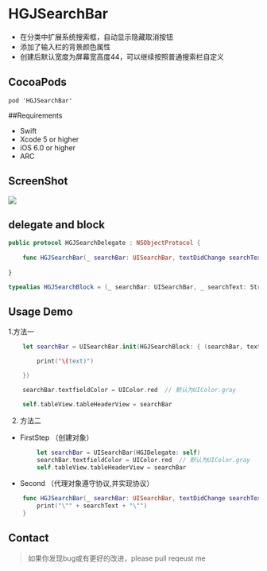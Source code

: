 # HGJSearchBar
* 在分类中扩展系统搜索框，自动显示隐藏取消按钮
* 添加了输入栏的背景颜色属性
* 创建后默认宽度为屏幕宽高度44，可以继续按照普通搜索栏自定义

## CocoaPods
``` pod 'HGJSearchBar' ```

##Requirements
* Swift
* Xcode 5 or higher
* iOS 6.0 or higher
* ARC

## ScreenShot
![](https://nj01ct01.baidupcs.com/file/627e6ccfb08bb023f96c3362952b13c7?bkt=p3-1400627e6ccfb08bb023f96c3362952b13c79f2da719000000007ea3&fid=1649281771-250528-16510458369690&time=1489824413&sign=FDTAXGERLBHS-DCb740ccc5511e5e8fedcff06b081203-6nXQQ9vB6oADw%2FER3%2ByvlMuImUE%3D&to=63&size=32419&sta_dx=32419&sta_cs=1&sta_ft=gif&sta_ct=4&sta_mt=4&fm2=MH,Yangquan,Netizen-anywhere,,guangdongct&newver=1&newfm=1&secfm=1&flow_ver=3&pkey=1400627e6ccfb08bb023f96c3362952b13c79f2da719000000007ea3&sl=72286287&expires=8h&rt=sh&r=799797593&mlogid=1778227530142062037&vuk=282335&vbdid=107365255&fin=HGJSearchBar1.gif&fn=HGJSearchBar1.gif&rtype=1&iv=0&dp-logid=1778227530142062037&dp-callid=0.1.1&hps=1&csl=400&csign=M4kekPQy5kwNJRJCL0hZXCCSi9s%3D&by=themis)
## delegate and block
```swift
public protocol HGJSearchDelegate : NSObjectProtocol {
    
    func HGJSearchBar(_ searchBar: UISearchBar, textDidChange searchText: String)
    
}

typealias HGJSearchBlock = (_ searchBar: UISearchBar, _ searchText: String) -> Void

```

## Usage Demo

1.方法一
```swift
    let searchBar = UISearchBar.init(HGJSearchBlock: { (searchBar, text) in

        print("\(text)")

    })

    searchBar.textfieldColor = UIColor.red  // 默认为UIColor.gray

    self.tableView.tableHeaderView = searchBar
```

2. 方法二
+ FirstStep （创建对象）
```swift
        let searchBar = UISearchBar(HGJDelegate: self)
        searchBar.textfieldColor = UIColor.red  // 默认为UIColor.gray
        self.tableView.tableHeaderView = searchBar
```
+ Second （代理对象遵守协议,并实现协议）
```swift
    func HGJSearchBar(_ searchBar: UISearchBar, textDidChange searchText: String) {
        print("\"" + searchText + "\"")
    }
```

## Contact
>如果你发现bug或有更好的改进，please pull reqeust me
